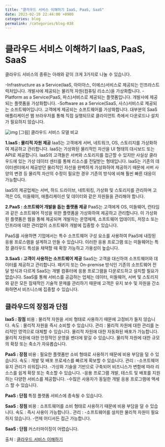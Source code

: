 ```yaml
---
title: "클라우드 서비스 이해하기 IaaS, PaaS, SaaS"
date: 2023-02-10 22:44:00 +0900
categories: blog
permalink: /categories/blog-038
---
```

# 클라우드 서비스 이해하기 IaaS, PaaS, SaaS
클라우드 서비스의 종류는 아래와 같이 크게 3가지로 나눌 수 있습니다.

-Infrastructure as a Service(IaaS, 아이아스, 이에스)서비스로 제공되는 인프라스트럭처입니다. 개발사에 제공되는 물리적 자원(컴퓨팅 리소스)을 가상화합니다.
-Platform as a Service(PaaS, 파스)서비스로 제공되는 플랫폼입니다. 개발사에 제공되는 플랫폼을 가상화합니다.
-Software as a Service(SaaS, 사스)서비스로 제공되는 소프트웨어입니다. 고객에게 제공되는 소프트웨어를 가상화합니다.
대부분의 SaaS 애플리케이션 웹 브라우저를 통해 직접 실행되므로 클라이언트 측에서 다운로드나 설치가 필요하지 않습니다.

![img](https://www.whatap.io/ko/blog/9/img/iaas_paas_saas3.webp)
[그림] 클라우드 서비스 모델 비교

**1.IaaS : 물리적 자원 제공**
IaaS는 고객에게 서버, 네트워크, OS, 스토리지를 가상화하여 제공하고 관리합니다. IaaS는 가상화된 물리적인 자산을 UI 형태의 대시보드 또는 API로 제공합니다. IaaS의 고객들은 서버와 스토리지를 접근할 수 있지만 사실상 클라우드에 있는 가상 데이터 센터를 통해 리소스를 전달받는 형태입니다. IaaS는 기존의 데이터센터에서 제공받던 물리적인 자산을 완벽하게 가상화하여 제공하기 때문에 서버 사양의 변경 등 물리적 자산의 수정이 필요한 경우 기존의 방식에 비해 훨씬 빠른 대응이 가능합니다.

IaaS의 제공업체는 서버, 하드 드라이브, 네트워킹, 가상화 및 스토리지를 관리하며 고객은 OS, 미들웨어, 애플리케이션 및 데이터와 같은 자원들을 관리해야 합니다.

**2.PaaS : 소프트웨어 개발을 돕는 플랫폼 제공**
PaaS는 고객에게 OS, 미들웨어, 런타임과 같은 소프트웨어 작성을 위한 플랫폼을 가상화하여 제공하고 관리합니다. 이 가상화된 플랫폼은 웹을 통해 제공되며 개발자는 운영체제, 소프트웨어 업데이트, 저장소 또는 인프라에 대한 관리없이 소프트웨어 개발에 집중할 수 있습니다.

PaaS를 사용하면 기업에서는 특수 소프트웨어 구성 요소를 사용하여 PaaS에 내장된 응용 프로스램을 설계하고 만들 수 있습니다. 이러한 응용 프로그램 또는 미들웨어는 특정 클라우드 특성을 채택할 때 확장 가능하고 가용성이 높습니다.

**3.SaaS : 고객이 사용하는 소프트웨어 제공**
SaaS는 고객을 대신하여 소프트웨어와 데이터를 제공하고 관리합니다. 패키지 또는 On-premise 방식인 기존의 소프트웨어 전달 방식과 다르게 SaaS는 개별 컴퓨터에 응용 프로그램을 다운로드하고 설치할 필요가 없습니다. SaaS를 통해 서비스를 공급하는 업체는 데이터, 미들웨어, 서버 및 스토리지와 같은 모든 잠재적인 기술적 문제를 관리하기 때문에 고객은 유지 보수 및 자원을 간소화하면서 비즈니스에 집중할 수 있습니다.

## 클라우드의 장점과 단점
**IaaS : 장점**
비용 : 물리적 자원을 서비 형태로 사용하기 때문에 고정비가 들지 않습니다.
속도 : 물리적 자원을 즉시 소비할 수 있습니다.
관리 :
물리적 자원에 대한 관리를 논리적인 영역으로 대체할 수 있습니다.
물리적 자원에 대한 자동화된 배포가 가능합니다.
물리적 자원에 대한 안정적인 운영을 벤더에 맡길 수 있습니다.
물리적 자원에 대한 규모의 확장 또는 축소가 자유롭습니다.

**PaaS : 장점**
비용 : 필요한 플랫폼만 소비 형태로 사용하기 때문에 비용 부담을 덜 수 있습니다.
속도 : 개발 및 배포 프로세스를 빠르게 확보할 수 있습니다.
관리 :
-소프트웨어 유지 관리가 쉬워집니다.
-가상화 기술을 기반으로 구축되어 비즈니스가 변함에 따라 리소스를 쉽게 확장 또는 축소할 수 있습니다.
-응용 프로그램 개발, 테스트 및 배포를 지원하는 다양한 서비스를 제공합니다.
-수많은 사용자가 동일한 개발 응용 프로그램에 액세스 할 수 있습니다.

**PaaS : 단점**
특정 플랫폼 서비스에 종속될 수 있습니다.


**SaaS : 장점**
비용 : 소프트웨어를 소비 형태로 사용하기 때문에 비용 부담을 덜 수 있습니다.
속도 : 즉시 사용이 가능합니다..
관리 :
-소프트웨어를 설치한 물리적 자원이 필요하지 않습니다.
-언제 어디서든 접근 가능합니다.

**SaaS : 단점**
커스터마이징이 어렵습니다.


출처 : [클라우드 서비스 이해하기](https://www.whatap.io/ko/blog/9/)